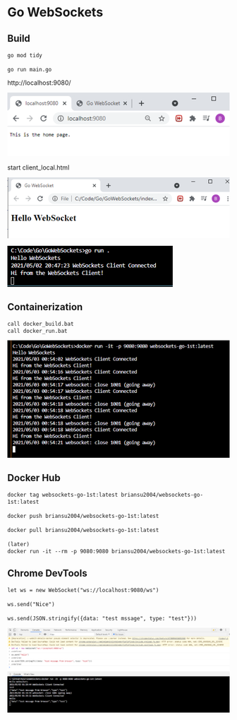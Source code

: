 # Go WebSockets

## Build

```dos
go mod tidy

go run main.go
```

http://localhost:9080/

![local.png](doc/local.png)

start client_local.html

![client.png](doc/client.png)

![connected.png](doc/connected.png)

## Containerization

```dos
call docker_build.bat
call docker_run.bat
```

![docker_run.png](doc/docker_run.png)

## Docker Hub

```dos
docker tag websockets-go-1st:latest briansu2004/websockets-go-1st:latest

docker push briansu2004/websockets-go-1st:latest

docker pull briansu2004/websockets-go-1st:latest

(later)
docker run -it --rm -p 9080:9080 briansu2004/websockets-go-1st:latest
```

## Chrome DevTools

```dos
let ws = new WebSocket("ws://localhost:9080/ws")

ws.send("Nice")

ws.send(JSON.stringify({data: "test mssage", type: "test"}))
```

![devtools.png](doc/devtools.png)
